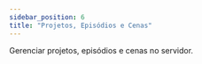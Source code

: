 ```yaml
---  
sidebar_position: 6  
title: "Projetos, Episódios e Cenas"  
---
```


Gerenciar projetos, episódios e cenas no servidor.  
